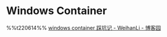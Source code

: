 # Windows Container
%%t220614%%
[windows container 踩坑记 - WeihanLi - 博客园](https://www.cnblogs.com/weihanli/p/troubleshot-windows-container.html)

